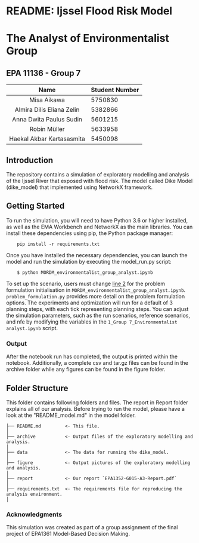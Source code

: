 # README: Ijssel Flood Risk Model
# The Analyst of Environmentalist Group 
## EPA 11136 - Group 7

|           Name            | Student Number |
|:-------------------------:|:---------------|
|        Misa Aikawa        | 5750830        | 
| Almira Dilis Eliana Zelin | 5382866        |
|  Anna Dwita Paulus Sudin  | 5601215        |
|       Robin Müller        | 5633958        |
| Haekal Akbar Kartasasmita | 5450098        |


## Introduction

The repository contains a simulation of exploratory modelling and analysis of the Ijssel River that exposed with flood risk. The model called Dike Model (dike_model) that implemented using NetworkX framework. 

## Getting Started

To run the simulation, you will need to have Python 3.6 or higher installed, as well as the EMA Workbench and NetworkX as the main libraries. You can install these dependencies using pip, the Python package manager:
```
    pip install -r requirements.txt
```
Once you have installed the necessary dependencies, you can launch the model and run the simulation by executing the model_run.py script:
```
    $ python MORDM_environmentalist_group_analyst.ipynb
```
To set up the scenario, users must change [line 2]() for the problem formulation initialisation in `MORDM_environmentalist_group_analyst.ipynb`. `problem_formulation.py` provides more detail on the problem formulation options. The experiments and optimization will run for a default of 3 planning steps, with each tick representing planning steps. You can adjust the simulation parameters, such as the run scenarios, reference scenarios, and nfe by modifying the variables in the `1_Group 7_Environmentalist analyst.ipynb` script.

### Output
After the notebook run has completed, the output is printed within the notebook. Additionally, a complete csv and tar.gz files can be found in the archive folder while any figures can be found in the figure folder.

## Folder Structure

This folder contains following folders and files.
The report in Report folder explains all of our analysis.
Before trying to run the model, please have a look at the "README_model.md" in the model folder.

```
├── README.md         <- This file.
│
├── archive           <- Output files of the exploratory modelling and analysis.  
│                         
├── data              <- The data for running the dike_model.                   
│
├── figure            <- Output pictures of the exploratory modelling and analysis.                   
│            
├── report            <- Our report `EPA1352-G015-A3-Report.pdf`     
│
├── requirements.txt  <- The requirements file for reproducing the analysis environment.
│            
```

### Acknowledgments
This simulation was created as part of a group assignment of the final project of EPA1361 Model-Based Decision Making.
